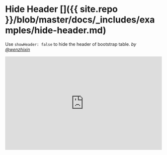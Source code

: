 # Hide Header []({{ site.repo }}/blob/master/docs/_includes/examples/hide-header.md)

Use `showHeader: false` to hide the header of bootstrap table. _by [@wenzhixin](https://github.com/wenzhixin)_

<iframe width="100%" height="300" src="http://jsfiddle.net/wenyi/e3nk137y/22/embedded/html,result" allowfullscreen="allowfullscreen" frameborder="0"></iframe>